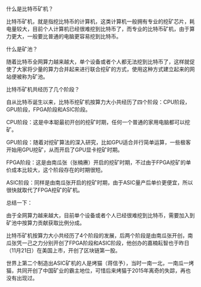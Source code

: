什么是比特币矿机？





比特币矿机，就是指挖比特币的计算机，这类计算机一般拥有专业的挖矿芯片，耗电量较大，目前个人计算机已经很难挖到比特币了，而专业的比特币矿机，由于算力更大，一般要比普通的电脑更容易挖到比特币。





什么是矿池？





随着比特币全网算力越来越大，单个设备或者个人都无法挖到比特币了，这样就促使了大家将少量的算力合并起来进行联合挖矿的方式，使用这种方式建立起来的网站便被称为矿池。





比特币矿机共经历了几个阶段？





自从比特币诞生以来，比特币挖矿机按算力大小共经历了四个阶段：CPU阶段，GPU阶段，FPGA阶段和ASIC阶段。





CPU阶段：这是中本聪最初开创的挖矿时期，任何一个普通的家用电脑都可以挖矿。





GPU阶段：随着对挖矿算法的深入研究，比如GPU适合并行简单运算，一些极客开始用GPU挖矿，从而开启了GPU显卡挖矿时期。





FPGA阶段：这是由南瓜张（张楠赓）开启的挖矿时期，不过由于FPGA挖矿的单价成本比较大，这个阶段存在的时期很短。





ASIC阶段：同样是由南瓜张开启的挖矿时期，由于ASIC量产后单价更便宜，所以很快就取代了FPGA挖矿的矿机。







总结一下：





由于全网算力越来越大，目前单个设备或者个人已经很难挖到比特币，需要加入到矿池中按算力贡献获取比例分成。





比特币矿机按算力大小共经历了4个阶段的发展，后两个阶段是由南瓜张开创，南瓜张凭一己之力分别开创了FPGA阶段和ASIC阶段，他创办的嘉楠耘智也于昨日（11月21日）在美国上市，开创了区块链第一股。



世界上第二个制造出ASIC矿机的人是烤猫（蒋信予），当时一南一北，一南瓜一烤猫，共同开创了中国矿业的霸主地位，可惜后来烤猫于2015年离奇的失踪，再也没有出现过。
